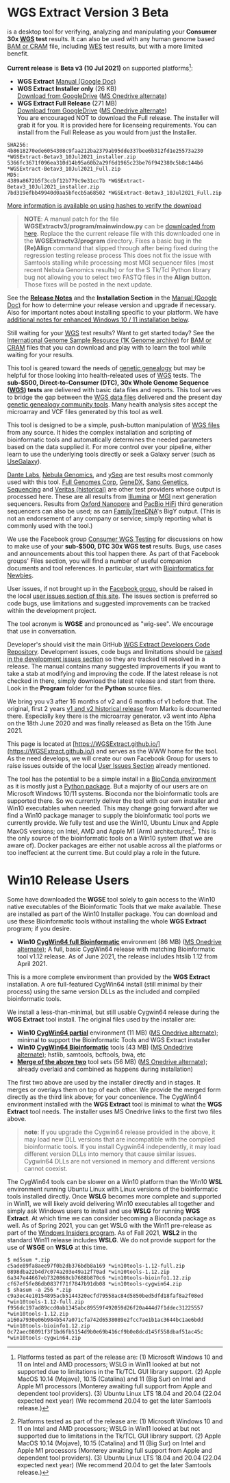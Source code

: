 # WGS Extract Version 3 Beta
is a desktop tool for verifying, analyzing and manipulating your **Consumer 30x [WGS](https://h600.org/wiki/WGS) test** results. It can also be used with any human genome based [BAM or CRAM](https://h600.org/wiki/Sequencing+File+Formats) file, including [WES](https://h600.org/wiki/WES) test results, but with a more limited benefit.

__Current release__ is **Beta v3 (10 Jul 2021)** on supported platforms[^Platforms]:
* **WGS Extract** [Manual (Google Doc)](https://bit.ly/35IziTY)
* **WGS Extract Installer only**  (26 KB)\
    [Download from GoogleDrive](https://bit.ly/3hvFsyA) ([MS Onedrive alternate](https://1drv.ms/u/s!AgorjTSMFYpjgQQ2d-5pcycvLRyW?e=RLpR5s))
* **WGS Extract Full Release** (271 MB)\
    [Download from GoogleDrive](https://bit.ly/2VmsRF3) ([MS Onedrive alternate](https://1drv.ms/u/s!AgorjTSMFYpjgQX81ThI613oQre_?e=8EzVRF))	
You are encouraged NOT to download the Full release.  The installer will grab it for you.  It is provided here for licenseing requirements. You can install from the Full Release as you would from just the Installer.
```
SHA256: 
4b8618270ede6054308c9faa212ba2379ab95dde337bee6b312fd1e25573a230 *WGSExtract-Betav3_10Jul2021_installer.zip
5366fc3671f096ea310d14b95a60b2a29f6d1965c23be76f942380c5b8c144b6 *WGSExtract-Betav3_10Jul2021_Full.zip
MD5:
4389a8672b5f3ccbf12b779c9e31cc7b *WGSExtract-Betav3_10Jul2021_installer.zip
7bd319efbb49940d0aa5bfecb5a68502 *WGSExtract-Betav3_10Jul2021_Full.zip
```
[More information is available on using hashes to verify the download](https://www.howtogeek.com/67241/htg-explains-what-are-md5-sha-1-hashes-and-how-do-i-check-them/)

[^Platforms]: Platforms tested as part of the release are: (1) Microsoft Windows 10 and 11 on Intel and AMD processors; WSLG in Win11 looked at but not supported due to limitations in the Tk/TCL GUI library support. (2) Apple MacOS 10.14 (Mojave), 10.15 (Catalina) and 11 (Big Sur) on Intel and Apple M1 processors (Monterey awaiting full support from Apple and dependent tool providers). (3) Ubuntu Linux LTS 18.04 and 20.04 (22.04 expected next year) (We recommend 20.04 to get the later Samtools release.)

>__NOTE__: A manual patch for the file __WGSExtractv3/program/mainwindow.py__ can be [downloaded from here](https://bit.ly/3efrYoa). Replace the the current release file with this downloaded one in the __WGSExtractv3/program__ directory. Fixes a basic bug in the __(Re)Align__ command that slipped through after being fixed during the regression testing release process  This does not fix the issue with Samtools stalling while processing most MGI sequencer files (most recent Nebula Genomics results) or for the S Tk/Tcl Python library bug not allowing you to select two FASTQ files in the __Align__ button. Those fixes will be posted in the next update.

See the **[Release Notes](https://github.com/WGSExtract/WGSExtract.github.io/blob/master/WGSE_Betav3_Release_Notes.md)** and the **Installation Section** in the [Manual (Google Doc)](https://bit.ly/35IziTY) for how to determine your release version and upgrade if necessary. Also for important notes about installing specific to your platform.  We have [additional notes for enhanced Windows 10 / 11 installation below](#Win10_Release_Users).

Still waiting for your [WGS](https://h600.org/wiki/WGS) test results?  Want to get started today?  See the [International Genome Sample Resource (1K Genome archive)](https://www.internationalgenome.org/data) for [BAM or CRAM](https://h600.org/wiki/Sequencing+File+Formats) files that you can download and play with to learn the tool while waiting for your results.

This tool is geared toward the needs of [genetic genealogy](https://h600.org/wiki/Genetic+Genealogy) but may be helpful for those looking into health-releated uses of [WGS](https://h600.org/wiki/WGS) tests. The **sub-$500, Direct-to-Consumer (DTC), 30x Whole Genome Sequence ([WGS](https://h600.org/wiki/WGS)) tests** are delivered with basic data files and reports. This tool serves to bridge the gap between the [WGS data files](https://h600.org/wiki/Sequencing+File+Formats) delivered and the present day [genetic genealogy community tools](https://h600.org/wiki/Third+Party+Analysis+Tools). Many health analysis sites accept the microarray and VCF files generated by this tool as well.

This tool is designed to be a simple, push-button manipulation of [WGS files](https://h600.org/wiki/Sequencing+File+Formats) from any source. It hides the complex installation and scripting of bioinformatic tools and automatically determines the needed parameters based on the data supplied it.  For more control over your pipeline, either learn to use the underlying tools directly or seek a Galaxy server (such as [UseGalaxy](https://usegalaxy.org/)).

[Dante Labs](https://genome.dantelabs.com), [Nebula Genomics](https://nebula.org/), and [ySeq](https://yseq.net/) are test results most commonly used with this tool. [Full Genomes Corp](https://fullgenomes.com/]), [GeneDX](https://www.genedx.com/), [Sano Genetics](https://sanogenetics.com), [Sequencing](https://sequencing.com/) and [Veritas (historical)](https://veritasgenetics.com) are other test providers whose output is processed here. These are all results from [Illumina](https://illumina.com) or [MGI](https://en.mgi-tech.com/) next generation sequencers.  Results from [Oxford Nanopore](https://nanoporetech.com/) and [PacBio HiFi](https://www.pacb.com/smrt-science/smrt-sequencing/hifi-reads-for-highly-accurate-long-read-sequencing/) third generation sequencers can also be used; as can [FamilyTreeDNA](https://familytreedna.com/)'s BigY output. (This is not an endorsement of any company or service; simply reporting what is commonly used with the tool.)

We use the Facebook group [Consumer WGS Testing](https://www.facebook.com/groups/373644229897409/) for discussions on how to make use of your **sub-$500, DTC 30x WGS test** results. Bugs, use cases and announcements about this tool happen there.  As part of that Facebook groups' Files section, you will find a number of useful companion documents and tool references.  In particular, start with [Bioinformatics for Newbies](http://bit.ly/38jnxnK).

User issues, if not brought up in the [Facebook group](https://www.facebook.com/groups/373644229897409/), should be raised in the local [user issues section of this site](https://github.com/WGSExtract/WGSExtract.github.io/issues). The issues section is preferred so code bugs, use limitations and suggested improvements can be tracked within the development project.

The tool acronym is **WGSE** and pronounced as "wig-see". We encourage that use in conversation.

Developer's should visit the main GitHub [WGS Extract Developers Code Repository](https://github.com/WGSExtract/WGSExtract-Dev/).  Development issues, code bugs and limitations should be [raised in the development issues section](https://github.com/WGSExtract/WGSExtract-Dev/issues) so they are tracked till resolved in a release. The manual contains many suggested improvements if you want to take a stab at modifying and improving the code. If the latest release is not checked in there, simply download the latest release and start from there. Look in the **Program** folder for the **Python** source files.

We bring you v3 after 16 months of v2 and 6 months of v1 before that.  The original, first 2 years [v1 and v2 historical release](https://github.com/WGSExtract/WGSExtract-Historical) from Marko is documented there. Especially key there is the microarray generator. v3 went into Alpha on the 18th June 2020 and was finally released as Beta on the 15th June 2021.

This page is located at [https://WGSExtract.github.io/](https://WGSExtract.github.io/) and serves as the WWW home for the tool. As the need develops, we will create our own Facebook Group for users to raise issues outside of the local [User Issues Section](https://github.com/WGSExtract/WGSExtract.github.io/issues) already mentioned.

The tool has the potential to be a simple install in a [BioConda environment](https://anaconda.org/bioconda) as it is mostly just a [Python package](https://www.python.org/). But a majority of our users are on Microsoft Windows 10/11 systems. Bioconda nor the bioinformatic tools are supported there. So we currently deliver the tool with our own installer and Win10 executables when needed. This may change going forward after we find a Win10 package manager to supply the bioinformatic tool ports we currently provide. We fully test and use the Win10, Ubuntu Linux and Apple MaxOS versions; on Intel, AMD and Apple M1 (Arm) architectures[^Platforms]. This is the only source of the bioinformatic tools on a Win10 system (that we are aware of). Docker packages are either not usable across all the platforms or too ineffecient at the current time. But could play a role in the future.

# Win10 Release Users
Some have downloaded the **WGSE** tool solely to gain access to the Win10 native executables of the Bioinformatic Tools that we make available.  These are installed as part of the Win10 Installer package.  You can download and use these Bioinformatic tools without installing the whole **WGS Extract** program; if you desire.

* **Win10 [CygWin64 full Bioinformatic](https://bit.ly/3jrXjrA)** environment (86 MB) ([MS Onedrive alternate](https://1drv.ms/u/s!AgorjTSMFYpjgQFkYV9HW0WbI1nS?e=rLSnLo)); A full, basic CygWin64 release with matching Bioinformatic tool v1.12 release. As of June 2021, the release includes htslib 1.12 from April 2021.

This is a more complete environment than provided by the **WGS Extract** installation.  A ore full-featured CygWin64 install (still minimal by their process) using the same version DLLs as the included and compiled bioinformatic tools.

We install a less-than-minimal, but still usable Cygwin64 release during the **WGS Extract** tool install.  The original files used by the installer are:
* **Win10 [CygWin64 partial](https://bit.ly/3q2Z3sn)** environment (11 MB) ([MS Onedrive alternate](https://1drv.ms/u/s!AgorjTSMFYpjcGO3m9V1V_i-mho?e=zLr3h4)); minimal to support the Bioinformatic Tools and WGS Extract installer
* **Win10 [CygWin64 Bioinformatic](https://bit.ly/2RZG05K)** tools (43 MB) ([MS Ondedrive alternate](https://1drv.ms/u/s!AgorjTSMFYpjeWbKyVRfkb1yTnI?e=2ZgeMZ)); hstlib, samtools, bcftools, bwa, etc
* **[Merge of the above two](https://bit.ly/3epnGeQ)** tool sets (56 MB) ([MS Onedrive alternate](https://1drv.ms/u/s!AgorjTSMFYpjgQALD5Ljnr4m6ozf?e=m1vjed)); already overlaid and combined as happens during installation)

The first two above are used by the installer directly and in stages.  It merges or overlays them on top of each other.  We provide the merged form directly as the third link above; for your concenience.  The CygWin64 environment installed with the **WGS Extract** tool is minimal to what the **WGS Extract** tool needs. The installer uses MS Onedrive links to the first two files above.

>__note__: If you upgrade the Cygwin64 release provided in the above, it may load new DLL versions that are incompatible with the compiled bioinformatic tools. If you install Cygwin64 independently, it may load different version DLLs into memory that cause similar issues. Cygwin64 DLLs are not versioned in memory and different versions cannot coexist.

The CygWin64 tools can be slower on a Win10 platform than the Win10 **WSL** environment running Ubuntu Linux with Linux versions of the bioinformatic tools installed directly.  Once **WSLG** becomes more complete and supported in Win11, we will likely avoid delivering Win10 executables all together and simply ask Windows users to install and use **WSLG** for running **WGS Extract**. At which time we can consider becoming a Bioconda package as well.  As of Spring 2021, you can get WSLG with the Win11 pre-release as part of the [Windows Insiders program](https://insider.windows.com/).  As of Fall 2021, **WSL2** in the standard Win11 release includes **WSLG**.  We do not provide support for the use of **WSGE** on **WSLG** at this time.
```
$ md5sum *.zip
c5ade89fa8aee97f0b2db376bdb8a169 *win10tools-1.12-full.zip
0898dba22b4d7c074a203e49a12f70ad *win10tools-1.12.zip
6a347e44667eb7320868cb7688b870c6 *win10tools-bioinfo1.12.zip
cf67ef5fe86db0837f71f7847b91db08 *win10tools-cygwin64.zip
$ shasum -a 256 *.zip
c9a3ec4e10154895acb5144320ecfd79558ac84d5850bed5dfd18faf8a2f08ed *win10tools-1.12-full.zip
f956dc197ad89ccd0ab1345abc89559f492059d26f20a444d7f1ddec31225557 *win10tools-1.12.zip
a160a7930e06b984b547a071cfa742d6538089e2fcc7ae1b1ac3644bc1ae6bdd *win10tools-bioinfo1.12.zip
0c72aec08091f3f1bd6fb5154d9b0e69b416cf9b0e8dcd145f558dbaf51ac45c *win10tools-cygwin64.zip
```
